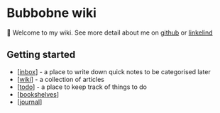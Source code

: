 # Bubbobne wiki

👋 Welcome to my wiki. See more detail about me on [github](https://github.com/bubbobne) or [linkelind](https://www.linkedin.com/in/daniele-andreis-64690235)
## Getting started

- [[inbox]] - a place to write down quick notes to be categorised later
- [[wiki]] - a collection of articles
- [[todo]] - a place to keep track of things to do
- [[bookshelves]]
- [[journal]]

[//begin]: # "Autogenerated link references for markdown compatibility"
[inbox]: inbox/inbox "Inbox"
[wiki]: wiki/wiki "Wiki"
[todo]: todo/todo "Todo"
[bookshelves]: bookshelves/bookshelves "Bookshelves"
[journal]: inbox/journal/journal "Checkbox"
[//end]: # "Autogenerated link references"
